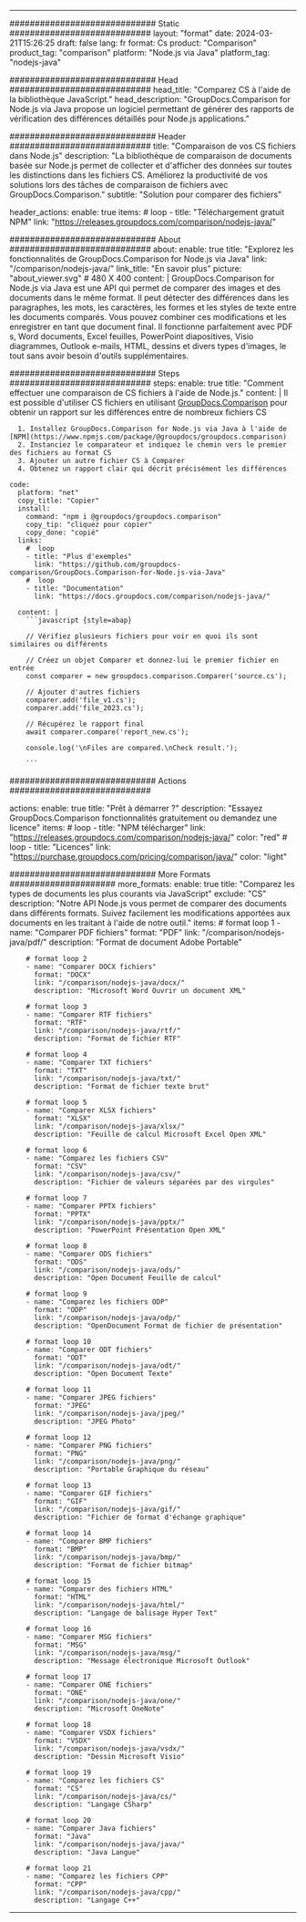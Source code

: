 
---
############################# Static ############################
layout: "format"
date:  2024-03-21T15:26:25
draft: false
lang: fr
format: Cs
product: "Comparison"
product_tag: "comparison"
platform: "Node.js via Java"
platform_tag: "nodejs-java"

############################# Head ############################
head_title: "Comparez CS à l'aide de la bibliothèque JavaScript."
head_description: "GroupDocs.Comparison for Node.js via Java propose un logiciel permettant de générer des rapports de vérification des différences détaillés pour Node.js applications."

############################# Header ############################
title: "Comparaison de vos CS fichiers dans Node.js" 
description: "La bibliothèque de comparaison de documents basée sur Node.js permet de collecter et d'afficher des données sur toutes les distinctions dans les fichiers CS. Améliorez la productivité de vos solutions lors des tâches de comparaison de fichiers avec GroupDocs.Comparison."
subtitle: "Solution pour comparer des fichiers" 

header_actions:
  enable: true
  items:
    #  loop
    - title: "Téléchargement gratuit NPM"
      link: "https://releases.groupdocs.com/comparison/nodejs-java/"
      
############################# About ############################
about:
    enable: true
    title: "Explorez les fonctionnalités de GroupDocs.Comparison for Node.js via Java"
    link: "/comparison/nodejs-java/"
    link_title: "En savoir plus"
    picture: "about_viewer.svg" # 480 X 400
    content: |
       GroupDocs.Comparison for Node.js via Java est une API qui permet de comparer des images et des documents dans le même format. Il peut détecter des différences dans les paragraphes, les mots, les caractères, les formes et les styles de texte entre les documents comparés. Vous pouvez combiner ces modifications et les enregistrer en tant que document final. Il fonctionne parfaitement avec PDF s, Word documents, Excel feuilles, PowerPoint diapositives, Visio diagrammes, Outlook e-mails, HTML, dessins et divers types d'images, le tout sans avoir besoin d'outils supplémentaires.

############################# Steps ############################
steps:
    enable: true
    title: "Comment effectuer une comparaison de CS fichiers à l'aide de Node.js."
    content: |
      Il est possible d'utiliser CS fichiers en utilisant [GroupDocs.Comparison](https://products.groupdocs.com/comparison/nodejs-java/) pour obtenir un rapport sur les différences entre de nombreux fichiers CS
      
      1. Installez GroupDocs.Comparison for Node.js via Java à l'aide de [NPM](https://www.npmjs.com/package/@groupdocs/groupdocs.comparison)
      2. Instanciez le comparateur et indiquez le chemin vers le premier des fichiers au format CS
      3. Ajouter un autre fichier CS à Comparer
      4. Obtenez un rapport clair qui décrit précisément les différences
   
    code:
      platform: "net"
      copy_title: "Copier"
      install:
        command: "npm i @groupdocs/groupdocs.comparison"
        copy_tip: "cliquez pour copier"
        copy_done: "copié"
      links:
        #  loop
        - title: "Plus d'exemples"
          link: "https://github.com/groupdocs-comparison/GroupDocs.Comparison-for-Node.js-via-Java"
        #  loop
        - title: "Documentation"
          link: "https://docs.groupdocs.com/comparison/nodejs-java/"
          
      content: |
        ```javascript {style=abap}

        // Vérifiez plusieurs fichiers pour voir en quoi ils sont similaires ou différents

        // Créez un objet Comparer et donnez-lui le premier fichier en entrée
        const comparer = new groupdocs.comparison.Comparer('source.cs');

        // Ajouter d'autres fichiers
        comparer.add('file_v1.cs');
        comparer.add('file_2023.cs');

        // Récupérez le rapport final
        await comparer.compare('report_new.cs');

        console.log('\nFiles are compared.\nCheck result.');

        ```            

############################# Actions ############################

actions:
  enable: true
  title: "Prêt à démarrer ?"
  description: "Essayez GroupDocs.Comparison fonctionnalités gratuitement ou demandez une licence"
  items:
    #  loop
    - title: "NPM télécharger"
      link: "https://releases.groupdocs.com/comparison/nodejs-java/"
      color: "red"
        #  loop
    - title: "Licences"
      link: "https://purchase.groupdocs.com/pricing/comparison/java/"
      color: "light"


############################# More Formats #####################
more_formats:
    enable: true
    title: "Comparez les types de documents les plus courants via JavaScript"
    exclude: "CS"
    description: "Notre API Node.js vous permet de comparer des documents dans différents formats. Suivez facilement les modifications apportées aux documents en les traitant à l'aide de notre outil."
    items: 
        # format loop 1
        - name: "Comparer PDF fichiers"
          format: "PDF"
          link: "/comparison/nodejs-java/pdf/"
          description: "Format de document Adobe Portable"

        # format loop 2
        - name: "Comparer DOCX fichiers"
          format: "DOCX"
          link: "/comparison/nodejs-java/docx/"
          description: "Microsoft Word Ouvrir un document XML"

        # format loop 3
        - name: "Comparer RTF fichiers"
          format: "RTF"
          link: "/comparison/nodejs-java/rtf/"
          description: "Format de fichier RTF"

        # format loop 4
        - name: "Comparer TXT fichiers"
          format: "TXT"
          link: "/comparison/nodejs-java/txt/"
          description: "Format de fichier texte brut"

        # format loop 5
        - name: "Comparer XLSX fichiers"
          format: "XLSX"
          link: "/comparison/nodejs-java/xlsx/"
          description: "Feuille de calcul Microsoft Excel Open XML"

        # format loop 6
        - name: "Comparez les fichiers CSV"
          format: "CSV"
          link: "/comparison/nodejs-java/csv/"
          description: "Fichier de valeurs séparées par des virgules"

        # format loop 7
        - name: "Comparer PPTX fichiers"
          format: "PPTX"
          link: "/comparison/nodejs-java/pptx/"
          description: "PowerPoint Présentation Open XML"

        # format loop 8
        - name: "Comparer ODS fichiers"
          format: "ODS"
          link: "/comparison/nodejs-java/ods/"
          description: "Open Document Feuille de calcul"

        # format loop 9
        - name: "Comparez les fichiers ODP"
          format: "ODP"
          link: "/comparison/nodejs-java/odp/"
          description: "OpenDocument Format de fichier de présentation"

        # format loop 10
        - name: "Comparer ODT fichiers"
          format: "ODT"
          link: "/comparison/nodejs-java/odt/"
          description: "Open Document Texte"

        # format loop 11
        - name: "Comparer JPEG fichiers"
          format: "JPEG"
          link: "/comparison/nodejs-java/jpeg/"
          description: "JPEG Photo"

        # format loop 12
        - name: "Comparer PNG fichiers"
          format: "PNG"
          link: "/comparison/nodejs-java/png/"
          description: "Portable Graphique du réseau"

        # format loop 13
        - name: "Comparer GIF fichiers"
          format: "GIF"
          link: "/comparison/nodejs-java/gif/"
          description: "Fichier de format d'échange graphique"

        # format loop 14
        - name: "Comparer BMP fichiers"
          format: "BMP"
          link: "/comparison/nodejs-java/bmp/"
          description: "Format de fichier bitmap"

        # format loop 15
        - name: "Comparer des fichiers HTML"
          format: "HTML"
          link: "/comparison/nodejs-java/html/"
          description: "Langage de balisage Hyper Text"

        # format loop 16
        - name: "Comparer MSG fichiers"
          format: "MSG"
          link: "/comparison/nodejs-java/msg/"
          description: "Message électronique Microsoft Outlook"

        # format loop 17
        - name: "Comparer ONE fichiers"
          format: "ONE"
          link: "/comparison/nodejs-java/one/"
          description: "Microsoft OneNote"

        # format loop 18
        - name: "Comparer VSDX fichiers"
          format: "VSDX"
          link: "/comparison/nodejs-java/vsdx/"
          description: "Dessin Microsoft Visio"

        # format loop 19
        - name: "Comparez les fichiers CS"
          format: "CS"
          link: "/comparison/nodejs-java/cs/"
          description: "Langage CSharp"

        # format loop 20
        - name: "Comparer Java fichiers"
          format: "Java"
          link: "/comparison/nodejs-java/java/"
          description: "Java Langue"
          
        # format loop 21
        - name: "Comparez les fichiers CPP"
          format: "CPP"
          link: "/comparison/nodejs-java/cpp/"
          description: "Langage C++"
---